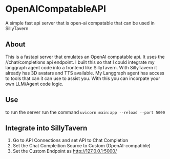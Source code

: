 # OpenAICompatableAPI
A simple fast api server that is open-ai compatable that can be used in SillyTavern

## About
This is a fastapi server that emulates an OpenAI compatable api. It uses the //chat/completions api endpoint.
I built this so that I could integrate my langgraph agent code into a frontend like SillyTavern. With SillyTavern it already has 3D avatars and TTS available.
My Langgraph agent has access to tools that can it can use to assist you. With this you can incorpate your own LLM/Agent code logic.

## Use
to run the server run the command `uvicorn main:app --reload --port 5000`

## Integrate into SillyTavern
1. Go to API Connections and set API to Chat Completion
2. Set the Chat Compleition Source to Custom (OpenAI-compatible)
3. Set the Custom Endpoint as http://127.0.0.1:5000/
